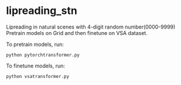 # lipreading_stn
Lipreading in natural scenes with 4-digit random number(0000-9999)
Pretrain models on Grid and then finetune on VSA dataset.

To pretrain models, run:

```python pytorchtransformer.py```

To finetune models, run:

```python vsatransformer.py```
